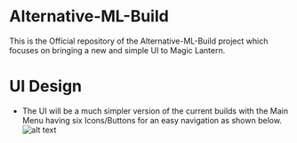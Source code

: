 # Alternative-ML-Build
This is the Official repository of the Alternative-ML-Build project which focuses on bringing a new and simple UI to Magic Lantern.

# UI Design
- The UI will be a much simpler version of the current builds with the Main Menu having six Icons/Buttons for an easy navigation as shown below.
![alt text]([http://url/to/img.png](https://github.com/AltCine/Alternative-ML-Build/blob/Main/Images/Main%20Menu.png))
